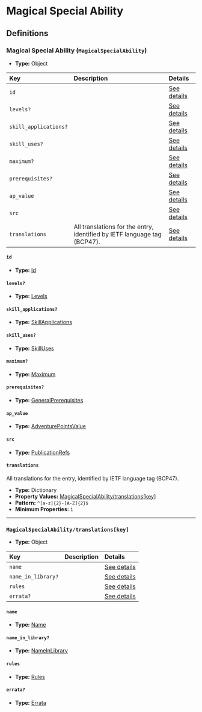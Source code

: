# Magical Special Ability

## Definitions

### <a name="MagicalSpecialAbility"></a> Magical Special Ability (`MagicalSpecialAbility`)

- **Type:** Object

Key | Description | Details
:-- | :-- | :--
`id` |  | <a href="#MagicalSpecialAbility/id">See details</a>
`levels?` |  | <a href="#MagicalSpecialAbility/levels">See details</a>
`skill_applications?` |  | <a href="#MagicalSpecialAbility/skill_applications">See details</a>
`skill_uses?` |  | <a href="#MagicalSpecialAbility/skill_uses">See details</a>
`maximum?` |  | <a href="#MagicalSpecialAbility/maximum">See details</a>
`prerequisites?` |  | <a href="#MagicalSpecialAbility/prerequisites">See details</a>
`ap_value` |  | <a href="#MagicalSpecialAbility/ap_value">See details</a>
`src` |  | <a href="#MagicalSpecialAbility/src">See details</a>
`translations` | All translations for the entry, identified by IETF language tag (BCP47). | <a href="#MagicalSpecialAbility/translations">See details</a>

#### <a name="MagicalSpecialAbility/id"></a> `id`

- **Type:** <a href="../_Activatable.md#Id">Id</a>

#### <a name="MagicalSpecialAbility/levels"></a> `levels?`

- **Type:** <a href="../_Activatable.md#Levels">Levels</a>

#### <a name="MagicalSpecialAbility/skill_applications"></a> `skill_applications?`

- **Type:** <a href="../_Activatable.md#SkillApplications">SkillApplications</a>

#### <a name="MagicalSpecialAbility/skill_uses"></a> `skill_uses?`

- **Type:** <a href="../_Activatable.md#SkillUses">SkillUses</a>

#### <a name="MagicalSpecialAbility/maximum"></a> `maximum?`

- **Type:** <a href="../_Activatable.md#Maximum">Maximum</a>

#### <a name="MagicalSpecialAbility/prerequisites"></a> `prerequisites?`

- **Type:** <a href="../_Prerequisite.md#GeneralPrerequisites">GeneralPrerequisites</a>

#### <a name="MagicalSpecialAbility/ap_value"></a> `ap_value`

- **Type:** <a href="../_Activatable.md#AdventurePointsValue">AdventurePointsValue</a>

#### <a name="MagicalSpecialAbility/src"></a> `src`

- **Type:** <a href="../source/_PublicationRef.md#PublicationRefs">PublicationRefs</a>

#### <a name="MagicalSpecialAbility/translations"></a> `translations`

All translations for the entry, identified by IETF language tag (BCP47).

- **Type:** Dictionary
- **Property Values:** <a href="#MagicalSpecialAbility/translations[key]">MagicalSpecialAbility/translations[key]</a>
- **Pattern:** `^[a-z]{2}-[A-Z]{2}$`
- **Minimum Properties:** `1`

---

### <a name="MagicalSpecialAbility/translations[key]"></a> `MagicalSpecialAbility/translations[key]`

- **Type:** Object

Key | Description | Details
:-- | :-- | :--
`name` |  | <a href="#MagicalSpecialAbility/translations[key]/name">See details</a>
`name_in_library?` |  | <a href="#MagicalSpecialAbility/translations[key]/name_in_library">See details</a>
`rules` |  | <a href="#MagicalSpecialAbility/translations[key]/rules">See details</a>
`errata?` |  | <a href="#MagicalSpecialAbility/translations[key]/errata">See details</a>

#### <a name="MagicalSpecialAbility/translations[key]/name"></a> `name`

- **Type:** <a href="../_Activatable.md#Name">Name</a>

#### <a name="MagicalSpecialAbility/translations[key]/name_in_library"></a> `name_in_library?`

- **Type:** <a href="../_Activatable.md#NameInLibrary">NameInLibrary</a>

#### <a name="MagicalSpecialAbility/translations[key]/rules"></a> `rules`

- **Type:** <a href="../_Activatable.md#Rules">Rules</a>

#### <a name="MagicalSpecialAbility/translations[key]/errata"></a> `errata?`

- **Type:** <a href="../source/_Erratum.md#Errata">Errata</a>
